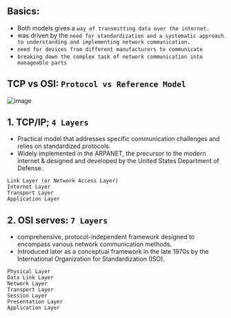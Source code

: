## Basics:
-  Both models gives a `way of transmitting data over the internet.`
- was driven by the `need for standardization and a systematic approach to understanding and implementing network communication.`
-  `need for devices from different manufacturers to communicate`
- `breaking down the complex task of network communication into manageable parts`

## TCP vs OSI: `Protocol vs Reference Model`
![image](https://github.com/IOxCyber/CyberEssentials/assets/40174034/daa490c9-983d-471d-9479-75d26d1f4237)


## 1. TCP/IP; `4 Layers`
- Practical model that addresses specific communication challenges and relies on standardized protocols.
- Widely implemented in the ARPANET, the precursor to the modern internet & designed and developed by the United States Department of Defense.

```
Link Layer (or Network Access Layer)
Internet Layer
Transport Layer
Application Layer
```


## 2. OSI serves: `7 Layers`
- comprehensive, protocol-independent framework designed to encompass various network communication methods.
- Introduced later as a conceptual framework in the late 1970s by the International Organization for Standardization (ISO).

```
Physical Layer
Data Link Layer
Network Layer
Transport Layer
Session Layer
Presentation Layer
Application Layer
```
